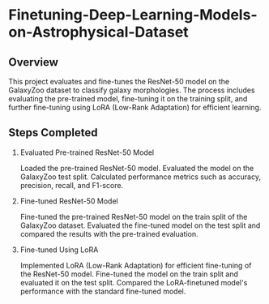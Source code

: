 # Finetuning-Deep-Learning-Models-on-Astrophysical-Dataset

## Overview
This project evaluates and fine-tunes the ResNet-50 model on the GalaxyZoo dataset to classify galaxy morphologies. The process includes evaluating the pre-trained model, fine-tuning it on the training split, and further fine-tuning using LoRA (Low-Rank Adaptation) for efficient learning.

## Steps Completed
1) Evaluated Pre-trained ResNet-50 Model

    Loaded the pre-trained ResNet-50 model.
    Evaluated the model on the GalaxyZoo test split.
    Calculated performance metrics such as accuracy, precision, recall, and F1-score.

2) Fine-tuned ResNet-50 Model

    Fine-tuned the pre-trained ResNet-50 model on the train split of the GalaxyZoo dataset.
    Evaluated the fine-tuned model on the test split and compared the results with the pre-trained evaluation.

3) Fine-tuned Using LoRA

    Implemented LoRA (Low-Rank Adaptation) for efficient fine-tuning of the ResNet-50 model.
    Fine-tuned the model on the train split and evaluated it on the test split.
    Compared the LoRA-finetuned model's performance with the standard fine-tuned model.
